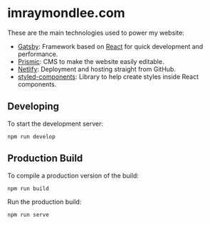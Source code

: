 # imraymondlee.com
These are the main technologies used to power my website:

* [Gatsby](https://www.gatsbyjs.com/): Framework based on [React](https://reactjs.org/) for quick development and performance.
* [Prismic](https://prismic.io/): CMS to make the website easily editable.
* [Netlify](https://www.netlify.com/): Deployment and hosting straight from GitHub.
* [styled-components](https://styled-components.com/): Library to help create styles inside React components.

## Developing
To start the development server:

`npm run develop`

## Production Build
To compile a production version of the build:

`npm run build`

Run the production build:

`npm run serve`
